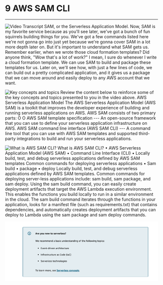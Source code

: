 # 9 AWS SAM CLI



---

![Video Transcript SAM, or the Serverless Application Model. Now, SAM is my favorite service because as you'll see later, we've got a bunch of fun squirrels building things for you. We've got a few commands listed here we're not gonna go into just yet because we're gonna cover SAM in a lot more depth later on. But it's important to understand what SAM gets us. Remember earlier, when we wrote those cloud formation templates? Did anyone think, "Wow that's a lot of work?" I mean, I sure do whenever I write a cloud formation template. We can use SAM to build and package these templates for us. Later on, we'll see how, with just a few lines of code, we can build out a pretty complicated application, and it gives us a package that we can move around and easily deploy to any AWS account that we want. ](../../../media/AWS-DevOps-Module-3-9-AWS-SAM-CLI-image1.png)



![Key concepts and topics Review the content below to reinforce some of the key concepts and topics presented to you in the video above. AWS Serverless Application Model The AWS Serverless Application Model (AWS SAM) is a toolkit that improves the developer experience of building and running serverless applications on AWS. AWS SAM consists of two primary parts: O O AWS SAM template specification --- An open-source framework that you can use to define your serverless application infrastructure on AWS. AWS SAM command line interface (AWS SAM CLI) --- A command line tool that you can use with AWS SAM templates and supported third-party integrations to build and run your serverless applications. ](../../../media/AWS-DevOps-Module-3-9-AWS-SAM-CLI-image2.png)



![What is AWS SAM CLI? What is AWS SAM CLI? • AWS Serverless Application Model (AWS SAM) • Command Line Interface (CLI) • Locally build, test, and debug serverless applications defined by AWS SAM templates Common commands for deploying serverless applications • Sam build • package • deploy Locally build, test, and debug serverless applications defined by AWS SAM templates. Common commands for deploying server-less applications include: sam build, sam package, and sam deploy. Using the sam build command, you can easily create deployment artifacts that target the AWS Lambda execution environment. This enables the functions you build locally to run in a similar environment in the cloud. The sam build command iterates through the functions in your application, looks for a manifest file (such as requirements.txt) that contains dependencies, and automatically creates deployment artifacts that you can deploy to Lambda using the sam package and sam deploy commands. ](../../../media/AWS-DevOps-Module-3-9-AWS-SAM-CLI-image3.png)



![e you new to serverless? We recommend a basic understanding of the following topics: Event-driven architecture • Infrastructure as Code (laC) • Serverless technologies To learn more, see Serverless concepts. ](../../../media/AWS-DevOps-Module-3-9-AWS-SAM-CLI-image4.png)






